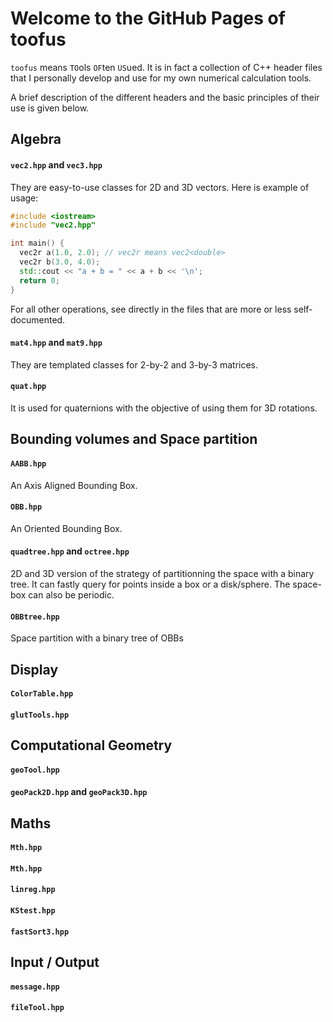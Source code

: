 # Welcome to the GitHub Pages of toofus

`toofus` means `TO`ols `OF`ten `US`ued. It is in fact a collection of C++ header files that I personally develop and use for my own numerical calculation tools. 

A brief description of the different headers and the basic principles of their use is given below.

## Algebra

#### `vec2.hpp` and `vec3.hpp`

They are easy-to-use classes for 2D and 3D vectors. Here is example of usage:

```c++
#include <iostream>
#include "vec2.hpp"

int main() {
  vec2r a(1.0, 2.0); // vec2r means vec2<double>
  vec2r b(3.0, 4.0);
  std::cout << "a + b = " << a + b << '\n';
  return 0;
}
```

For all other operations, see directly in the files that are more or less self-documented.

#### `mat4.hpp` and `mat9.hpp`

They are templated classes for 2-by-2 and 3-by-3 matrices.

#### `quat.hpp`

It is used for quaternions with the objective of using them for 3D rotations.

## Bounding volumes and Space partition

#### `AABB.hpp`

An Axis Aligned Bounding Box.

#### `OBB.hpp`

An Oriented Bounding Box.

#### `quadtree.hpp` and `octree.hpp`

2D and 3D version of the strategy of partitionning the space with a binary tree. It can fastly query for points inside a box or a disk/sphere. The space-box can also be periodic.

#### `OBBtree.hpp`

Space partition with a binary tree of OBBs

## Display

#### `ColorTable.hpp`

#### `glutTools.hpp`

## Computational Geometry

#### `geoTool.hpp`

#### `geoPack2D.hpp` and `geoPack3D.hpp`

## Maths

#### `Mth.hpp`

#### `Mth.hpp`

#### `linreg.hpp`

#### `KStest.hpp`

#### `fastSort3.hpp`

## Input / Output

#### `message.hpp`

#### `fileTool.hpp`

